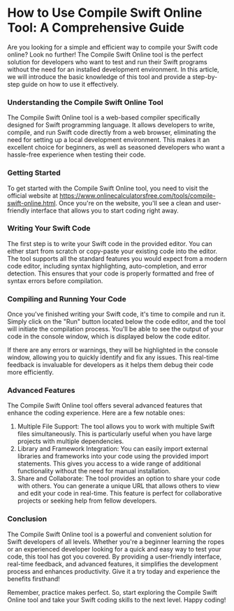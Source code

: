 How to Use Compile Swift Online Tool: A Comprehensive Guide
===========================================================

Are you looking for a simple and efficient way to compile your Swift code online? Look no further! The Compile Swift Online tool is the perfect solution for developers who want to test and run their Swift programs without the need for an installed development environment. In this article, we will introduce the basic knowledge of this tool and provide a step-by-step guide on how to use it effectively.

### Understanding the Compile Swift Online Tool

The Compile Swift Online tool is a web-based compiler specifically designed for Swift programming language. It allows developers to write, compile, and run Swift code directly from a web browser, eliminating the need for setting up a local development environment. This makes it an excellent choice for beginners, as well as seasoned developers who want a hassle-free experience when testing their code.

### Getting Started

To get started with the Compile Swift Online tool, you need to visit the official website at <https://www.onlinecalculatorsfree.com/tools/compile-swift-online.html>. Once you're on the website, you'll see a clean and user-friendly interface that allows you to start coding right away.

### Writing Your Swift Code

The first step is to write your Swift code in the provided editor. You can either start from scratch or copy-paste your existing code into the editor. The tool supports all the standard features you would expect from a modern code editor, including syntax highlighting, auto-completion, and error detection. This ensures that your code is properly formatted and free of syntax errors before compilation.

### Compiling and Running Your Code

Once you've finished writing your Swift code, it's time to compile and run it. Simply click on the "Run" button located below the code editor, and the tool will initiate the compilation process. You'll be able to see the output of your code in the console window, which is displayed below the code editor.

If there are any errors or warnings, they will be highlighted in the console window, allowing you to quickly identify and fix any issues. This real-time feedback is invaluable for developers as it helps them debug their code more efficiently.

### Advanced Features

The Compile Swift Online tool offers several advanced features that enhance the coding experience. Here are a few notable ones:

1. Multiple File Support: The tool allows you to work with multiple Swift files simultaneously. This is particularly useful when you have large projects with multiple dependencies.
2. Library and Framework Integration: You can easily import external libraries and frameworks into your code using the provided import statements. This gives you access to a wide range of additional functionality without the need for manual installation.
3. Share and Collaborate: The tool provides an option to share your code with others. You can generate a unique URL that allows others to view and edit your code in real-time. This feature is perfect for collaborative projects or seeking help from fellow developers.

### Conclusion

The Compile Swift Online tool is a powerful and convenient solution for Swift developers of all levels. Whether you're a beginner learning the ropes or an experienced developer looking for a quick and easy way to test your code, this tool has got you covered. By providing a user-friendly interface, real-time feedback, and advanced features, it simplifies the development process and enhances productivity. Give it a try today and experience the benefits firsthand!

Remember, practice makes perfect. So, start exploring the Compile Swift Online tool and take your Swift coding skills to the next level. Happy coding!